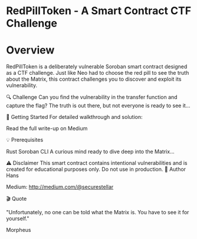 # RedPillToken - A Smart Contract CTF Challenge



# Overview
RedPillToken is a deliberately vulnerable Soroban smart contract designed as a CTF challenge. Just like Neo had to choose the red pill to see the truth about the Matrix, this contract challenges you to discover and exploit its vulnerability.

🔍 Challenge
Can you find the vulnerability in the transfer function and capture the flag? The truth is out there, but not everyone is ready to see it...

🚀 Getting Started
For detailed walkthrough and solution:

Read the full write-up on Medium

💡 Prerequisites

Rust
Soroban CLI
A curious mind ready to dive deep into the Matrix...

⚠️ Disclaimer
This smart contract contains intentional vulnerabilities and is created for educational purposes only. Do not use in production.
📝 Author
Hans

Medium: http://medium.com/@securestellar

🎬 Quote

"Unfortunately, no one can be told what the Matrix is. You have to see it for yourself."

Morpheus

